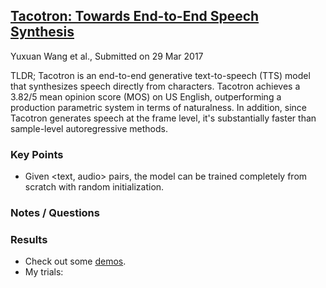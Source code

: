 
## [Tacotron: Towards End-to-End Speech Synthesis](https://arxiv.org/abs/1703.10135)
Yuxuan Wang et al., Submitted on 29 Mar 2017

TLDR; Tacotron is an end-to-end generative text-to-speech (TTS) model that synthesizes speech directly from characters. Tacotron achieves a 3.82/5 mean opinion score (MOS) on US English, outperforming a production parametric system in terms of naturalness. In addition, since Tacotron generates speech at the frame level, it's substantially faster than sample-level autoregressive methods.

### Key Points
* Given <text, audio> pairs, the model can be trained completely from scratch with random initialization.

### Notes / Questions

### Results
* Check out some [demos](https://github.com/google/tacotron).
* My trials: 

